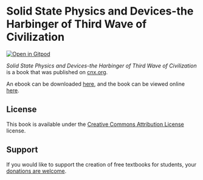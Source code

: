 # Solid State Physics and Devices-the Harbinger of Third Wave of Civilization

[![Open in Gitpod](https://gitpod.io/button/open-in-gitpod.svg)](https://gitpod.io/from-referrer/)

_Solid State Physics and Devices-the Harbinger of Third Wave of Civilization_ is a book that was published on [cnx.org](https://cnx.org/).

An ebook can be downloaded [here](https://github.com/cnx-user-books/cnxbook-solid-state-physics-and-devices-the-harbinger-of-third-wave-of-civilization/releases/latest), and the book can be viewed online [here](https://github.com/cnx-user-books/cnxbook-solid-state-physics-and-devices-the-harbinger-of-third-wave-of-civilization/releases/latest).

## License
This book is available under the [Creative Commons Attribution License](./LICENSE) license.

## Support
If you would like to support the creation of free textbooks for students, your [donations are welcome](https://riceconnect.rice.edu/donation/support-openstax-banner).
